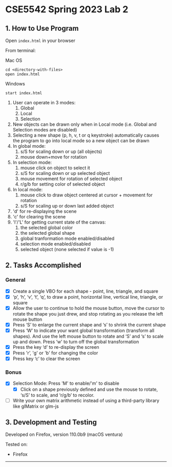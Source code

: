 # CSE5542 Spring 2023 Lab 2

## 1. How to Use Program

Open ```index.html``` in your browser

From terminal:

Mac OS
```
cd <directory-with-files>
open index.html
```
Windows
```
start index.html
```

1. User can operate in 3 modes:
   1. Global
   2. Local
   3. Selection
2. New objects can be drawn only when in Local mode (i.e. Global and Selection modes are disabled)
3. Selecting a new shape (p, h, v, t or q keystroke) automatically causes the program to go into local mode so a new object can be drawn
4. In global mode:
   1. s/S for scaling down or up (all objects)
   2. mouse down+move for rotation
5. In selection mode:
   1. mouse click on object to select it
   2. s/S for scaling down or up selected object
   3. mouse movement for rotation of selected object
   4. r/g/b for setting color of selected object
6. In local mode:
   1. mouse click to draw object centered at cursor + movement for rotation
   2. s/S for scaling up or down last added object
7. 'd' for re-displaying the scene
8. 'c' for clearing the scene
9. 'l'/'L' for getting current state of the canvas:
   1.  the selected global color
   2.  the selected global shape
   3.  global tranformation mode enabled/disabled
   4.  selection mode enabled/disabled
   5.  selected object (none selected if value is -1)
   
## 2. Tasks Accomplished

### General
- [x] Create a single VBO for each shape - point, line, triangle, and square
- [x] ‘p’, ‘h’, ‘v’, ‘t’, ‘q’, to draw a point, horizontal line, vertical line, triangle, or square
- [x] Allow the user to continue to hold the mouse button, move the cursor to rotate the shape you just drew, and stop rotating as you release the left mouse button
- [x] Press ‘S’ to enlarge the current shape and ‘s’ to shrink the current shape
- [x] Press ‘W’ to indicate your want global transformation (transform all shapes). And use the left mouse button to rotate and ‘S’ and ‘s’ to scale up and down. Press ‘w' to turn off the global transformation
- [x] Press the key ‘d’ to re-display the screen
- [x] Press 'r’, 'g' or 'b' for changing the color
- [x] Press key ‘c’ to clear the screen

### Bonus
- [x] Selection Mode: Press 'M' to enable/'m' to disable
  - [x] Click on a shape previously defined and use the mouse to rotate, ‘s/S’ to scale, and ‘r/g/b’ to recolor.
- [ ] Write your own matrix arithmetic instead of using a third-party library like glMatrix or glm-js 

## 3. Development and Testing

Developed on Firefox, version 110.0b9 (macOS ventura)

Tested on:
- Firefox

---
